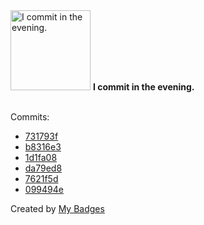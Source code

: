 <img src="https://my-badges.github.io/my-badges/evening-commits.png" alt="I commit in the evening." title="I commit in the evening." width="128">
<strong>I commit in the evening.</strong>
<br><br>

Commits:

- <a href="https://github.com/polRk/wb_kokos_bot/commit/731793f221ea7104085ec5315124a2874b5d4713">731793f</a>
- <a href="https://github.com/ydb-platform/ydb-js-sdk/commit/b8316e344271b3a2f870adff6b8550243fc2922c">b8316e3</a>
- <a href="https://github.com/ydb-platform/ydb-js-sdk/commit/1d1fa08aba8e8eebcefb84e6be5bcd316808b80b">1d1fa08</a>
- <a href="https://github.com/ydb-platform/ydb-js-sdk/commit/da79ed892ebd527de49b20fc398d8cb71204dbc3">da79ed8</a>
- <a href="https://github.com/ydb-platform/ydb-js-sdk/commit/7621f5d11b561431a9d8de44c69b7069e7f2dae1">7621f5d</a>
- <a href="https://github.com/ydb-platform/ydb-js-sdk/commit/099494eee4d37e07f13e13c127a0773f4ba559f7">099494e</a>


Created by <a href="https://github.com/my-badges/my-badges">My Badges</a>